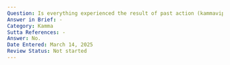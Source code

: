 ```yaml
---
Question: Is everything experienced the result of past action (kammavipāka)?
Answer in Brief: -
Category: Kamma
Sutta References: -
Answer: No.
Date Entered: March 14, 2025
Review Status: Not started
---
```

